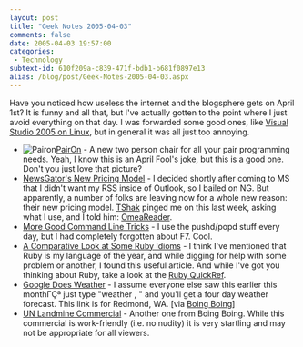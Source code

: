 ```yaml
---
layout: post
title: "Geek Notes 2005-04-03"
comments: false
date: 2005-04-03 19:57:00
categories:
 - Technology
subtext-id: 610f209a-c839-471f-bdb1-b681f0897e13
alias: /blog/post/Geek-Notes-2005-04-03.aspx
---
```



Have you noticed how useless the internet and the blogsphere gets on April 1st? It is funny and all that, but I've actually gotten to the point where I just avoid everything on that day. I was forwarded some good ones, like [Visual Studio 2005 on Linux](http://www.theserverside.net/news/thread.tss?thread_id=33023), but in general it was all just too annoying.

  * ![Pairon](http://www.peterprovost.org/Files/pairon_small.jpg)[PairOn](http://www.cenqua.com/pairon/) - A new two person chair for all your pair programming needs. Yeah, I know this is an April Fool's joke, but this is a good one. Don't you just love that picture?
  * [NewsGator's New Pricing Model](http://j0d4n.typepad.com/teknowledgy/2005/03/newsgator_now_s.html) - I decided shortly after coming to MS that I didn't want my RSS inside of Outlook, so I bailed on NG. But apparently, a number of folks are leaving now for a whole new reason: their new pricing model. [TShak](http://dotnetjunkies.com/WebLog/tshak/) pinged me on this last week, asking what I use, and I told him: [OmeaReader](http://www.jetbrains.com/omea_reader/).
  * [More Good Command Line Tricks](http://codebetter.com/blogs/sahil.malik/archive/2005/01/28/48715.aspx) - I use the pushd/popd stuff every day, but I had completely forgotten about F7. Cool.
  * [A Comparative Look at Some Ruby Idioms](http://renaud.waldura.com/doc/ruby/idioms.shtml) - I think I've mentioned that Ruby is my language of the year, and while digging for help with some problem or another, I found this useful article. And while I've got you thinking about Ruby, take a look at the [Ruby QuickRef](http://www.zenspider.com/Languages/Ruby/QuickRef.html).
  * [Google Does Weather](http://www.google.com/search?hl=en&lr=&c2coff=1&q=weather+redmond%2C+WA) - I assume everyone else saw this earlier this monthΓÇª just type "weather <city>, <state>" and you'll get a four day weather forecast. This link is for Redmond, WA. [via [Boing Boing](http://www.boingboing.net/2005/03/05/google_search_now_of.html)]
  * [UN Landmine Commercial](http://www.boingboing.net/2005/03/07/un_landmine_commeric.html) - Another one from Boing Boing. While this commercial is work-friendly (i.e. no nudity) it is very startling and may not be appropriate for all viewers.

